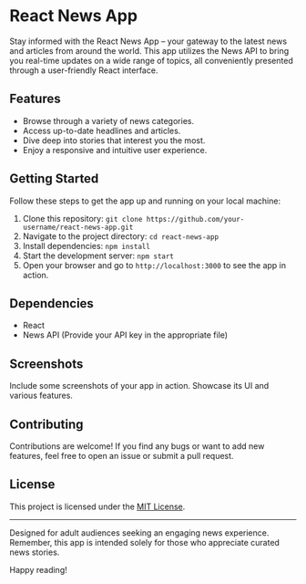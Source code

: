 # React News App

Stay informed with the React News App – your gateway to the latest news and articles from around the world. This app utilizes the News API to bring you real-time updates on a wide range of topics, all conveniently presented through a user-friendly React interface.

## Features

- Browse through a variety of news categories.
- Access up-to-date headlines and articles.
- Dive deep into stories that interest you the most.
- Enjoy a responsive and intuitive user experience.

## Getting Started

Follow these steps to get the app up and running on your local machine:

1. Clone this repository: `git clone https://github.com/your-username/react-news-app.git`
2. Navigate to the project directory: `cd react-news-app`
3. Install dependencies: `npm install`
4. Start the development server: `npm start`
5. Open your browser and go to `http://localhost:3000` to see the app in action.

## Dependencies

- React
- News API (Provide your API key in the appropriate file)

## Screenshots

Include some screenshots of your app in action. Showcase its UI and various features.

## Contributing

Contributions are welcome! If you find any bugs or want to add new features, feel free to open an issue or submit a pull request.

## License

This project is licensed under the [MIT License](LICENSE).

---

Designed for adult audiences seeking an engaging news experience. Remember, this app is intended solely for those who appreciate curated news stories.

Happy reading!
